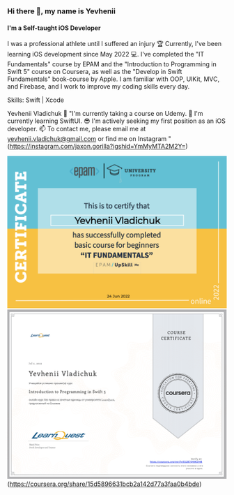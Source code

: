 ### Hi there 👋, my name is Yevhenii
#### I'm a Self-taught iOS Developer
I was a professional athlete until I suffered an injury 🏆 Currently, I've been learning iOS development since May 2022 💻. I've completed the "IT Fundamentals" course by EPAM and the "Introduction to Programming in Swift 5" course on Coursera, as well as the "Develop in Swift Fundamentals" book-course by Apple. I am familiar with OOP, UIKit, MVC, and Firebase, and I work to improve my coding skills every day.

Skills: Swift | Xcode

Yevhenii Vladichuk
🔭 "I'm currently  taking a course on Udemy.
🌱 I'm currently learning SwiftUI.
😎 I'm actively seeking my first position as an iOS developer.
📫 To contact me, please email me at yevhenii.vladichuk@gmail.com or find me on Instagram "(https://instagram.com/jaxon.gorilla?igshid=YmMyMTA2M2Y=) 

![EPAM](https://github.com/YevheniiVladichuk/YevheniiVladichuk/blob/main/EPAM.png)
![LearnQuest](https://github.com/YevheniiVladichuk/YevheniiVladichuk/blob/main/Coursera.png)
(https://coursera.org/share/15d5896631bcb2a142d77a3faa0b4bde)










